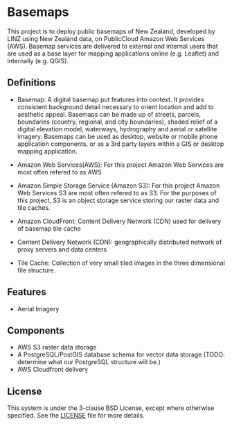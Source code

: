 # Basemaps
This project is to deploy public basemaps of New Zealand, developed by LINZ using New Zealand data, on PublicCloud Amazon Web Services (AWS). Basemap services are  delivered to external and internal users that are used as a base layer for mapping applications online (e.g. Leaflet) and internally (e.g. QGIS).

## Definitions

- Basemap: A digital basemap put features into context. It provides consistent background detail necessary to orient location and add to aesthetic appeal. Basemaps can be made up of streets, parcels, boundaries (country, regional, and city boundaries), shaded relief of a digital elevation model, waterways, hydrography and aerial or satellite imagery. Basemaps can be used as desktop, website or mobile phone application components, or as a 3rd party layers within a GIS or desktop mapping application.

- Amazon Web Services(AWS): For this project Amazon Web Services are most often refered to as AWS

- Amazon Simple Storage Service (Amazon S3): For this project Amazon Web Services S3 are most often refered to as S3. For the purposes of this project, S3 is an object storage service storing our raster data and tile caches.

- Amazon CloudFront: Content Delivery Network (CDN) used for delivery of basemap tile cache

- Content Delivery Network (CDN): geographically distributed network of proxy servers and data centers

- Tile Cache: Collection of very small tiled images in the three dimensional file structure.


## Features

- Aerial Imagery

## Components

- AWS S3 raster data storage
- A PostgreSQL/PostGIS database schema for vector data storage (TODO: determine what our PostgreSQL structure will be.)
- AWS Cloudfront delivery

## License
This system is under the 3-clause BSD License, except where otherwise specified. See the [LICENSE](https://github.com/linz/basemaps/blob/master/LICENSE) file for more details.
